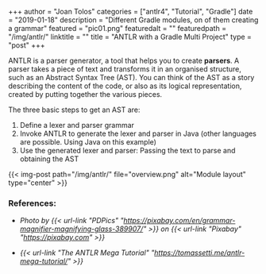 +++
author = "Joan Tolos"
categories = ["antlr4", "Tutorial", "Gradle"]
date = "2019-01-18"
description = "Different Gradle modules, on of them creating a grammar"
featured = "pic01.png"
featuredalt = ""
featuredpath = "/img/antlr/"
linktitle = ""
title = "ANTLR with a Gradle Multi Project"
type = "post"
+++

ANTLR is a parser generator, a tool that helps you to create **parsers**. A parser takes a piece of text and transforms it in an organised structure, such as an Abstract Syntax Tree (AST). You can think of the AST as a story describing the content of the code, or also as its logical representation, created by putting together the various pieces.

The three basic steps to get an AST are:

1. Define a lexer and parser grammar
2. Invoke ANTLR to generate the lexer and parser in Java (other languages are possible. Using Java on this example)
3. Use the generated lexer and parser: Passing the text to parse and obtaining the AST

{{< img-post path="/img/antlr/" file="overview.png" alt="Module layout" type="center" >}}

### References:

* _Photo by {{< url-link "PDPics" "https://pixabay.com/en/grammar-magnifier-magnifying-glass-389907/" >}} on {{< url-link "Pixabay" "https://pixabay.com" >}}_

* _{{< url-link "The ANTLR Mega Tutorial" "https://tomassetti.me/antlr-mega-tutorial/" >}}_
